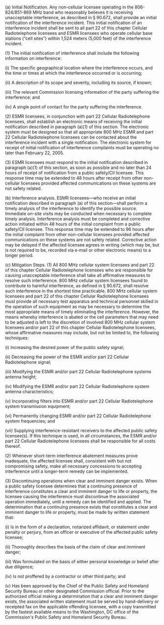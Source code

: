 (a) Initial Notification. Any non-cellular licensee operating in the 806-824/851-869 MHz band who reasonably believes it is receiving unacceptable interference, as described in § 90.672, shall provide an initial notification of the interference incident. This initial notification of an interference incident shall be sent to all part 22 of this chapter Cellular Radiotelephone licensees and ESMR licensees who operate cellular base stations (“cell sites”) within 1,524 meters (5,000 feet) of the interference incident.

(1) The initial notification of interference shall include the following information on interference:

(i) The specific geographical location where the interference occurs, and the time or times at which the interference occurred or is occurring;

(ii) A description of its scope and severity, including its source, if known;

(iii) The relevant Commission licensing information of the party suffering the interference; and

(iv) A single point of contact for the party suffering the interference.

(2) ESMR licensees, in conjunction with part 22 Cellular Radiotelephone licensees, shall establish an electronic means of receiving the initial notification described in paragraph (a)(1) of this section. The electronic system must be designed so that all appropriate 800 MHz ESMR and part 22 Cellular Radiotelephone licensees can be contacted about the interference incident with a single notification. The electronic system for receipt of initial notification of interference complaints must be operating no later than February 22, 2005.

(3) ESMR licensees must respond to the initial notification described in paragraph (a)(1) of this section, as soon as possible and no later than 24 hours of receipt of notification from a public safety/CII licensee. This response time may be extended to 48 hours after receipt from other non-cellular licensees provided affected communications on these systems are not safety related.

(b) Interference analysis. ESMR licensees—who receive an initial notification described in paragraph (a) of this section—shall perform a timely analysis of the interference to identify the possible source. Immediate on-site visits may be conducted when necessary to complete timely analysis. Interference analysis must be completed and corrective action initiated within 48 hours of the initial complaint from a public safety/CII licensee. This response time may be extended to 96 hours after the initial complaint from other non-cellular licensees provided affected communications on these systems are not safety related. Corrective action may be delayed if the affected licensee agrees in writing (which may be, but is not required to be, recorded via e-mail or other electronic means) to a longer period.

(c) Mitigation Steps. (1) All 800 MHz cellular system licensees and part 22 of this chapter Cellular Radiotelephone licensees who are responsible for causing unacceptable interference shall take all affirmative measures to resolve such interference. 800 MHz cellular system licensees found to contribute to harmful interference, as defined in § 90.672, shall resolve such interference in the shortest time practicable. 800 MHz cellular system licensees and part 22 of this chapter Cellular Radiotelephone licensees must provide all necessary test apparatus and technical personnel skilled in the operation of such equipment as may be necessary to determine the most appropriate means of timely eliminating the interference. However, the means whereby interference is abated or the cell parameters that may need to be adjusted is left to the discretion of involved 800 MHz cellular system licensees and/or part 22 of this chapter Cellular Radiotelephone licensees, whose affirmative measures may include, but not be limited to, the following techniques:

(i) Increasing the desired power of the public safety signal;

(ii) Decreasing the power of the ESMR and/or part 22 Cellular Radiotelephone signal;

(iii) Modifying the ESMR and/or part 22 Cellular Radiotelephone systems antenna height;

(iv) Modifying the ESMR and/or part 22 Cellular Radiotelephone system antenna characteristics;

(v) Incorporating filters into ESMR and/or part 22 Cellular Radiotelephone system transmission equipment;

(vi) Permanently changing ESMR and/or part 22 Cellular Radiotelephone system frequencies; and

(vii) Supplying interference-resistant receivers to the affected public safety licensee(s). If this technique is used, in all circumstances, the ESMR and/or part 22 Cellular Radiotelephone licensees shall be responsible for all costs thereof.

(2) Whenever short-term interference abatement measures prove inadequate, the affected licensee shall, consistent with but not compromising safety, make all necessary concessions to accepting interference until a longer-term remedy can be implemented.

(3) Discontinuing operations when clear and imminent danger exists. When a public safety licensee determines that a continuing presence of interference constitutes a clear and imminent danger to life or property, the licensee causing the interference must discontinue the associated operation immediately, until a remedy can be identified and applied. The determination that a continuing presence exists that constitutes a clear and imminent danger to life or property, must be made by written statement that:

(i) Is in the form of a declaration, notarized affidavit, or statement under penalty or perjury, from an officer or executive of the affected public safety licensee;

(ii) Thoroughly describes the basis of the claim of clear and imminent danger;

(iii) Was formulated on the basis of either personal knowledge or belief after due diligence;

(iv) Is not proffered by a contractor or other third party; and
                                    

(v) Has been approved by the Chief of the Public Safety and Homeland Security Bureau or other designated Commission official. Prior to the authorized official making a determination that a clear and imminent danger exists, the associated written statement must be served by hand-delivery or receipted fax on the applicable offending licensee, with a copy transmitted by the fastest available means to the Washington, DC office of the Commission's Public Safety and Homeland Security Bureau.

